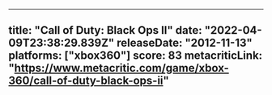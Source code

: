 
---
title: "Call of Duty: Black Ops II"
date: "2022-04-09T23:38:29.839Z"
releaseDate: "2012-11-13"
platforms: ["xbox360"]
score: 83
metacriticLink: "https://www.metacritic.com/game/xbox-360/call-of-duty-black-ops-ii"
---
